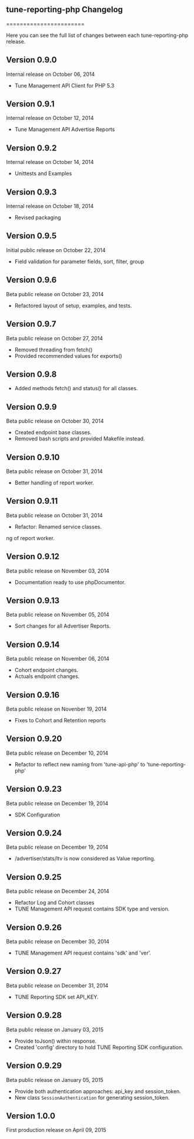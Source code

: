 ## tune-reporting-php Changelog
=======================

Here you can see the full list of changes between each tune-reporting-php release.

Version 0.9.0
--------------

Internal release on October 06, 2014
* Tune Management API Client for PHP 5.3

Version 0.9.1
--------------

Internal release on October 12, 2014
* Tune Management API Advertise Reports

Version 0.9.2
--------------

Internal release on October 14, 2014
* Unittests and Examples

Version 0.9.3
--------------

Internal release on October 18, 2014
* Revised packaging

Version 0.9.5
--------------

Initial public release on October 22, 2014
* Field validation for parameter fields, sort, filter, group

Version 0.9.6
--------------

Beta public release on October 23, 2014
* Refactored layout of setup, examples, and tests.

Version 0.9.7
--------------

Beta public release on October 27, 2014
* Removed threading from fetch()
* Provided recommended values for exports()

Version 0.9.8
--------------

* Added methods fetch() and status() for all classes.

Version 0.9.9
--------------

Beta public release on October 30, 2014
* Created endpoint base classes.
* Removed bash scripts and provided Makefile instead.

Version 0.9.10
--------------

Beta public release on October 31, 2014
* Better handling of report worker.

Version 0.9.11
--------------

Beta public release on October 31, 2014
* Refactor: Renamed service classes.

ng of report worker.

Version 0.9.12
--------------

Beta public release on November 03, 2014
* Documentation ready to use phpDocumentor.

Version 0.9.13
--------------

Beta public release on November 05, 2014
* Sort changes for all Advertiser Reports.

Version 0.9.14
--------------

Beta public release on November 06, 2014
* Cohort endpoint changes.
* Actuals endpoint changes.

Version 0.9.16
--------------

Beta public release on Novenber 19, 2014
* Fixes to Cohort and Retention reports

Version 0.9.20
--------------

Beta public release on December 10, 2014
* Refactor to reflect new naming from 'tune-api-php' to 'tune-reporting-php'

Version 0.9.23
--------------

Beta public release on December 19, 2014
* SDK Configuration

Version 0.9.24
--------------

Beta public release on December 19, 2014
* /advertiser/stats/ltv is now considered as Value reporting.

Version 0.9.25
--------------

Beta public release on December 24, 2014
* Refactor Log and Cohort classes
* TUNE Management API request contains SDK type and version.

Version 0.9.26
--------------

Beta public release on December 30, 2014
* TUNE Management API request contains 'sdk' and 'ver'.

Version 0.9.27
--------------

Beta public release on December 31, 2014
* TUNE Reporting SDK set API_KEY.

Version 0.9.28
--------------

Beta public release on January 03, 2015
* Provide toJson() within response.
* Created 'config' directory to hold TUNE Reporting SDK configuration.

Version 0.9.29
--------------

Beta public release on January 05, 2015
* Provide both authentication approaches: api_key and session_token.
* New class ```SessionAuthentication``` for generating session_token.

Version 1.0.0
--------------

First production release on April 09, 2015